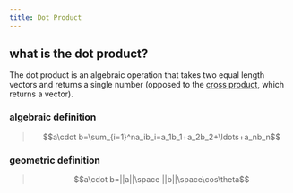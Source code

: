 ```yaml
---
title: Dot Product
---
```


## what is the dot product?
The dot product is an algebraic operation that takes two equal length vectors and returns a single number (opposed to the [cross product](/multivar-calc/cross-product.md), which returns a vector).

### algebraic definition
> $$a\cdot b=\sum_{i=1}^na_ib_i=a_1b_1+a_2b_2+\ldots+a_nb_n$$

### geometric definition
> $$a\cdot b=||a||\space ||b||\space\cos\theta$$

